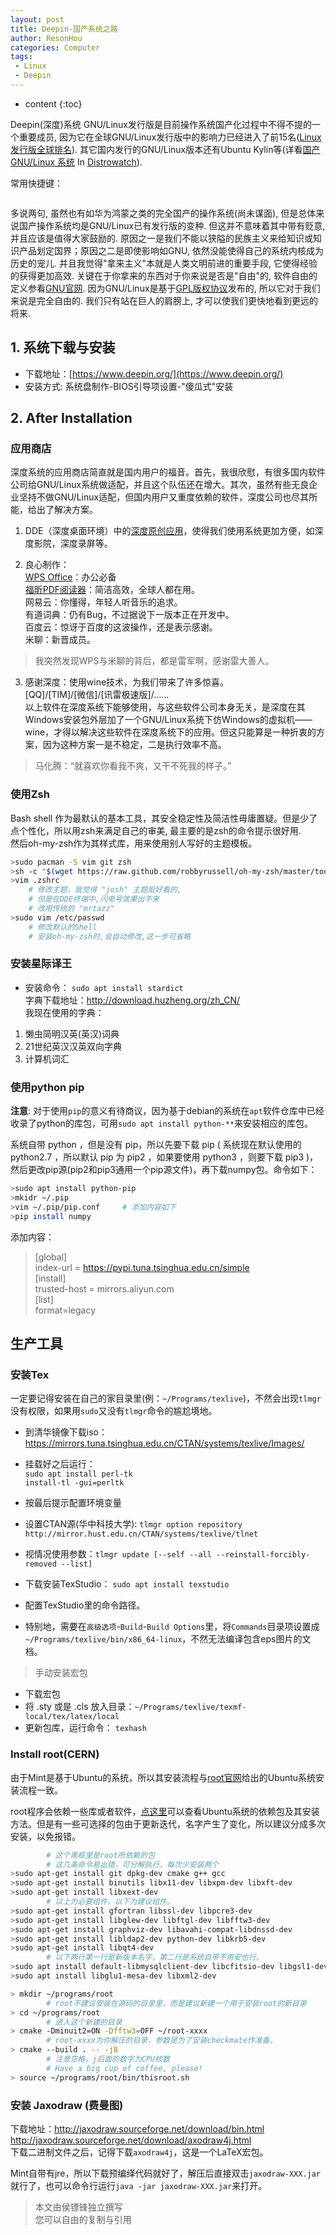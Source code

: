 ```yaml
---
layout: post
title: Deepin-国产系统之路
author: ResonHou
categories: Computer
tags:
 - Linux
 - Deepin
---
```


* content
{:toc}

Deepin(深度)系统 GNU/Linux发行版是目前操作系统国产化过程中不得不提的一个重要成员, 因为它在全球GNU/Linux发行版中的影响力已经进入了前15名([Linux发行版全球排名](https://distrowatch.com/dwres.php?resource=popularity)). 其它国内发行的GNU/Linux版本还有Ubuntu Kylin等(详看[国产 GNU/Linux 系统](https://distrowatch.com/search.php?ostype=All&category=All&origin=China&basedon=All&notbasedon=None&desktop=All&architecture=All&package=All&rolling=All&isosize=All&netinstall=All&language=All&defaultinit=All&status=Active) In [Distrowatch](https://distrowatch.com)).



常用快捷键：
```

```
<!-- more -->
多说两句, 虽然也有如华为鸿蒙之类的完全国产的操作系统(尚未谋面), 但是总体来说国产操作系统均是GNU/Linux已有发行版的变种. 但这并不意味着其中带有贬意, 并且应该是值得大家鼓励的. 原因之一是我们不能以狭隘的民族主义来给知识或知识产品划定国界；原因之二是即使影响如GNU, 依然没能使得自己的系统内核成为历史的宠儿. 并且我觉得"拿来主义"本就是人类文明前进的重要手段, 它使得经验的获得更加高效. 关键在于你拿来的东西对于你来说是否是"自由"的, 软件自由的定义参看[GNU官网](http://www.gnu.org/). 因为GNU/Linux是基于[GPL版权协议](http://www.gnu.org/licenses/licenses.html#GPL)发布的, 所以它对于我们来说是完全自由的. 我们只有站在巨人的肩膀上, 才可以使我们更快地看到更远的将来.


## 1. 系统下载与安装
* 下载地址：[https://www.deepin.org/](https://www.deepin.org/)
* 安装方式: 系统盘制作-BIOS引导项设置-"傻瓜式"安装

## 2. After Installation
### 应用商店
深度系统的应用商店简直就是国内用户的福音。首先，我很欣慰，有很多国内软件公司给GNU/Linux系统做适配，并且这个队伍还在增大。其次，虽然有些无良企业坚持不做GNU/Linux适配，但国内用户又重度依赖的软件，深度公司也尽其所能，给出了解决方案。

1. DDE（深度桌面环境）中的[深度原创应用](https://www.deepin.org/original/deepin-appstore/)，使得我们使用系统更加方便，如深度影院，深度录屏等。

2. 良心制作：  
[WPS Office](https://linux.wps.cn/)：办公必备  
[福昕PDF阅读器](https://www.foxitsoftware.cn/downloads/)：简洁高效，全球人都在用。  
网易云：你懂得，年轻人听音乐的追求。  
有道词典：仍有Bug，不过据说下一版本正在开发中。  
百度云：惊讶于百度的这波操作，还是表示感谢。  
米聊：新晋成员。
> 我突然发现WPS与米聊的背后，都是雷军啊，感谢雷大善人。

3. 感谢深度：使用wine技术，为我们带来了许多惊喜。  
[QQ]/[TIM]/[微信]/[讯雷极速版]/……  
以上软件在深度系统下能够使用，与这些软件公司本身无关，是深度在其Windows安装包外层加了一个GNU/Linux系统下仿Windows的虚拟机——wine，才得以解决这些软件在深度系统下的应用。但这只能算是一种折衷的方案，因为这种方案一是不稳定，二是执行效率不高。
> 马化腾：“就喜欢你看我不爽，又干不死我的样子。”

### 使用Zsh
Bash shell 作为最默认的基本工具，其安全稳定性及简洁性毋庸置疑。但是少了点个性化，所以用zsh来满足自己的审美, 最主要的是zsh的命令提示很好用.  
然后oh-my-zsh作为其样式库，用来使用别人写好的主题模板。
```bash
>sudo pacman -S vim git zsh
>sh -c "$(wget https://raw.github.com/robbyrussell/oh-my-zsh/master/tools/install.sh -O -)"
>vim .zshrc
    # 修改主题，我觉得 "josh" 主题挺好看的,
    # 但是在DDE终端中,闪电号效果出不来
    # 改用传统的 "mrtazz"
>sudo vim /etc/passwd        
    # 修改默认的Shell
    # 安装oh-my-zsh时,会自动修改,这一步可省略
```

### 安装星际译王
* 安装命令： `sudo apt install stardict `  
字典下载地址：http://download.huzheng.org/zh_CN/  
我现在使用的字典：  
1. 懒虫简明汉英(英汉)词典
2. 21世纪英汉汉英双向字典
3. 计算机词汇

### 使用python pip

**注意**:  对于使用`pip`的意义有待商议，因为基于debian的系统在`apt`软件仓库中已经收录了python的库包，可用`sudo apt install python-**`来安装相应的库包。  

系统自带 python ，但是没有 pip，所以先要下载 pip ( 系统现在默认使用的 python2.7 ，所以默认 pip 为 pip2 ，如果要使用 python3 ，则要下载 pip3 )，然后更改pip源(pip2和pip3通用一个pip源文件)，再下载numpy包。命令如下：
```bash
>sudo apt install python-pip
>mkidr ~/.pip
>vim ~/.pip/pip.conf     # 添加内容如下
>pip install numpy
```
添加内容：  
> [global]  
index-url = https://pypi.tuna.tsinghua.edu.cn/simple  
[install]  
trusted-host = mirrors.aliyun.com  
[list]  
format=legacy  

## 生产工具
### 安装Tex
一定要记得安装在自己的家目录里(例：`~/Programs/texlive`)，不然会出现`tlmgr`没有权限，如果用`sudo`又没有`tlmgr`命令的尴尬境地。  
* 到清华镜像下载iso：https://mirrors.tuna.tsinghua.edu.cn/CTAN/systems/texlive/Images/
* 挂载好之后运行：     
 `sudo apt install perl-tk`  
`install-tl -gui=perltk`  

* 按最后提示配置环境变量
* 设置CTAN源(华中科技大学):           `tlmgr option repository http://mirror.hust.edu.cn/CTAN/systems/texlive/tlnet`
* 视情况使用参数：`tlmgr update [--self --all --reinstall-forcibly-removed --list]`
* 下载安装TexStudio：   `sudo apt install texstudio`
* 配置TexStudio里的命令路径。
* 特别地，需要在`高级选项`-`Build`-`Build Options`里，将`Commands`目录项设置成`~/Programs/texlive/bin/x86_64-linux`，不然无法编译包含eps图片的文档。

> 手动安装宏包  

* 下载宏包
* 将 .sty 或是 .cls 放入目录：`~/Programs/texlive/texmf-local/tex/latex/local`
* 更新包库，运行命令：    `texhash`

### Install root(CERN)
由于Mint是基于Ubuntu的系统，所以其安装流程与[root官网](https://root.cern.ch/)给出的Ubuntu系统安装流程一致。  

root程序会依赖一些库或者软件，[点这里](https://root.cern.ch/build-prerequisites#ubuntu)可以查看Ubuntu系统的依赖包及其安装方法。但是有一些可选择的包由于更新迭代，名字产生了变化，所以建议分成多次安装，以免报错。
```bash
        # 这个黑框里是root所依赖的包
        # 这几条命令易出错，可分解执行，每次少安装两个
>sudo apt-get install git dpkg-dev cmake g++ gcc
>sudo apt-get install binutils libx11-dev libxpm-dev libxft-dev
>sudo apt-get install libxext-dev
        # 以上为必要组件，以下为建议组件。
>sudo apt-get install gfortran libssl-dev libpcre3-dev
>sudo apt-get install libglew-dev libftgl-dev libfftw3-dev
>sudo apt-get install graphviz-dev libavahi-compat-libdnssd-dev
>sudo apt-get install libldap2-dev python-dev libkrb5-dev
>sudo apt-get install libqt4-dev
        # 以下两行第一行是新版本名字，第二行是系统自带不用安也行。
>sudo apt install default-libmysqlclient-dev libcfitsio-dev libgsl1-dev
>sudo apt install libglu1-mesa-dev libxml2-dev
```
```bash
> mkdir ~/programs/root		
        # root不建议安装在源码的目录里，而是建议新建一个用于安装root的新目录
> cd ~/programs/root            
        # 进入这个新建的目录
> cmake -Dminuit2=ON -Dfftw3=OFF ~/root-xxxx		 
        # root-xxxx为你解压的目录，参数是为了安装checkmate作准备。
> cmake --build . -- -j8 		        
        # 注意空格，j后面的数字为CPU核数
	    # Have a big cup of coffee, please!
> source ~/programs/root/bin/thisroot.sh
```

### 安装 Jaxodraw (费曼图)
下载地址：http://jaxodraw.sourceforge.net/download/bin.html  
http://jaxodraw.sourceforge.net/download/axodraw4j.html  
下载二进制文件之后，记得下载`axodraw4j`，这是一个LaTeX宏包。

Mint自带有jre，所以下载预编绎代码就好了，解压后直接双击`jaxodraw-XXX.jar`就行了，也可以命令行运行`java -jar jaxodraw-XXX.jar`来打开。





> 本文由侯镖锋独立撰写  
> 您可以自由的复制与引用
